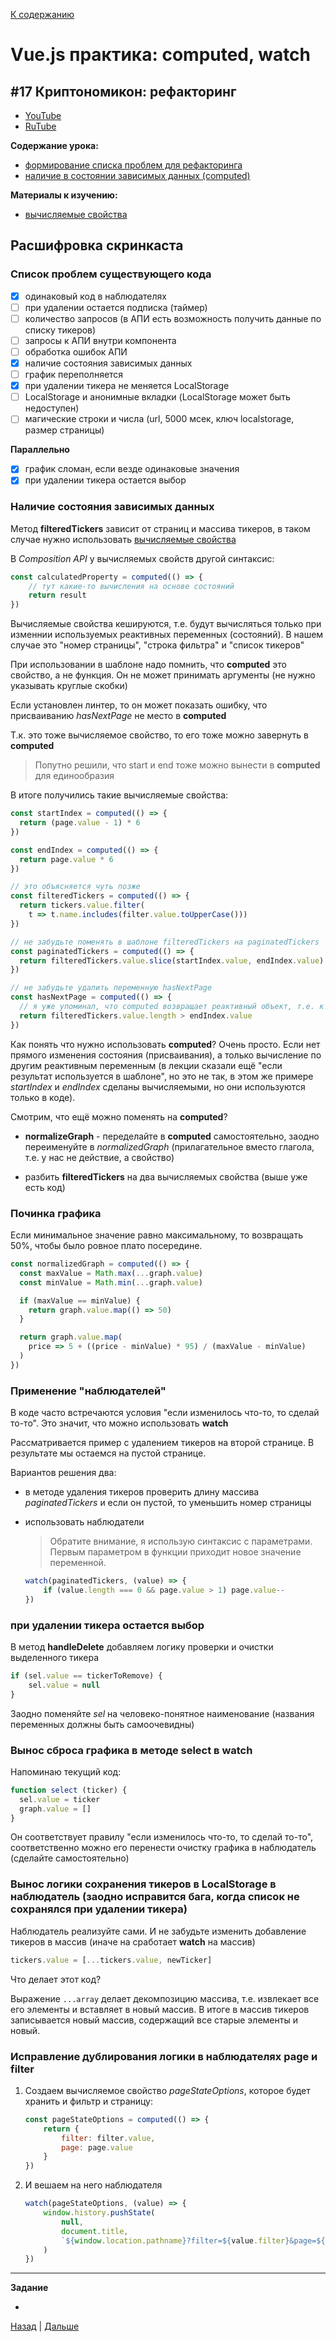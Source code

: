 [К содержанию](../readme.md#введение-в-web-разработку)

# Vue.js практика: computed, watch

## #17 Криптономикон: рефакторинг

<!-- 1 час 24 мин -->

* [YouTube](https://www.youtube.com/watch?v=_esgbWGiP3c)
* [RuTube](https://rutube.ru/video/84b87c1a5285bb57d7771e67e9436fc7/?r=wd&t=613)


**Содержание урока:**

* [формирование списка проблем для рефакторинга](#список-проблем-существующего-кода)
* [наличие в состоянии зависимых данных (computed)](https://www.youtube.com/live/_esgbWGiP3c?t=1980)

**Материалы к изучению:**

- [вычисляемые свойства](https://ru.vuejs.org/guide/essentials/computed.html)

## Расшифровка скринкаста

### Список проблем существующего кода

* [x] одинаковый код в наблюдателях
* [ ] при удалении остается подписка (таймер)
* [ ] количество запросов (в АПИ есть возможность получить данные по списку тикеров)
* [ ] запросы к АПИ внутри компонента
* [ ] обработка ошибок АПИ
* [x] наличие состояния зависимых данных
* [ ] график переполняется
* [x] при удалении тикера не меняется LocalStorage
* [ ] LocalStorage и анонимные вкладки (LocalStorage может быть недоступен)
* [ ] магические строки и числа (url, 5000 мсек, ключ localstorage, размер страницы)

**Параллельно**

* [x] график сломан, если везде одинаковые значения
* [x] при удалении тикера остается выбор

### Наличие состояния зависимых данных

Метод **filteredTickers** зависит от страниц и массива тикеров, в таком случае нужно использовать [вычисляемые свойства](https://ru.vuejs.org/guide/essentials/computed.html)

В _Composition API_ у вычисляемых свойств другой синтаксис:

```js
const calculatedProperty = computed(() => {
    // тут какие-то вычисления на основе состояний
    return result
})
```

Вычисляемые свойства кешируются, т.е. будут вычисляться только при изменнии используемых реактивных переменных (состояний). В нашем случае это "номер страницы", "строка фильтра" и "список тикеров"

При использовании в шаблоне надо помнить, что **computed** это свойство, а не функция. Он не может принимать аргументы (не нужно указывать круглые скобки)

Если установлен линтер, то он может показать ошибку, что присваиванию _hasNextPage_ не место в **computed**

Т.к. это тоже вычисляемое свойство, то его тоже можно завернуть в **computed**

>Попутно решили, что start и end тоже можно вынести в **computed** для единообразия

В итоге получились такие вычисляемые свойства:

```js
const startIndex = computed(() => {
  return (page.value - 1) * 6 
})

const endIndex = computed(() => {
  return page.value * 6
})

// это объясняется чуть позже
const filteredTickers = computed(() => {
  return tickers.value.filter(
    t => t.name.includes(filter.value.toUpperCase()))
})

// не забудьте поменять в шаблоне filteredTickers на paginatedTickers
const paginatedTickers = computed(() => {
  return filteredTickers.value.slice(startIndex.value, endIndex.value)
})

// не забудьте удалить переменную hasNextPage
const hasNextPage = computed(() => {
  // я уже упоминал, что computed возвращает реактивный объект, т.е. к его значению надо обращаться через свойство .value  
  return filteredTickers.value.length > endIndex.value
})
```

Как понять что нужно использовать **computed**? Очень просто. Если нет прямого изменения состояния (присваивания), а только вычисление по другим реактивным переменным (в лекции сказали ещё "если результат используется в шаблоне", но это не так, в этом же примере _startIndex_ и _endIndex_ сделаны вычисляемыми, но они используются только в коде).

Смотрим, что ещё можно поменять на **computed**?

* **normalizeGraph** - переделайте в **computed** самостоятельно, заодно переименуйте в _normalizedGraph_ (прилагательное вместо глагола, т.е. у нас не действие, а свойство)

* разбить **filteredTickers** на два вычисляемых свойства (выше уже есть код)

### Починка графика

Если минимальное значение равно максимальному, то возвращать 50%, чтобы было ровное плато посередине.   

```js
const normalizedGraph = computed(() => {
  const maxValue = Math.max(...graph.value)
  const minValue = Math.min(...graph.value)

  if (maxValue == minValue) {
    return graph.value.map(() => 50)
  }

  return graph.value.map(
    price => 5 + ((price - minValue) * 95) / (maxValue - minValue)
  )
})
```

### Применение "наблюдателей"

В коде часто встречаются условия "если изменилось что-то, то сделай то-то". Это значит, что можно использовать **watch**

Рассматривается пример с удалением тикеров на второй странице. В результате мы остаемся на пустой странице.

Вариантов решения два:

* в методе удаления тикеров проверить длину массива _paginatedTickers_ и если он пустой, то уменьшить номер страницы
* использовать наблюдатели  

    >Обратите внимание, я использую синтаксис с параметрами. Первым параметром в функции приходит новое значение переменной.

    ```js
    watch(paginatedTickers, (value) => {
        if (value.length === 0 && page.value > 1) page.value--
    })
    ```

### при удалении тикера остается выбор

В метод **handleDelete** добавляем логику проверки и очистки выделенного тикера

```js
if (sel.value == tickerToRemove) {
    sel.value = null
}
```  

Заодно поменяйте _sel_ на человеко-понятное наименование (названия переменных должны быть самоочевидны)

### Вынос сброса графика в методе **select** в watch 

Напоминаю текущий код:

```js
function select (ticker) {
  sel.value = ticker
  graph.value = []
}
```

Он соответствует правилу "если изменилось что-то, то сделай то-то", соответственно можно его перенести очистку графика в наблюдатель (сделайте самостоятельно)

### Вынос логики сохранения тикеров в LocalStorage в наблюдатель (заодно исправится бага, когда список не сохранялся при удалении тикера)

Наблюдатель реализуйте сами. И не забудьте изменить добавление тикеров в массив (иначе на сработает **watch** на массив)

```js
tickers.value = [...tickers.value, newTicker]
```

Что делает этот код?

Выражение `...array` делает декомпозицию массива, т.е. извлекает все его элементы и вставляет в новый массив. В итоге в массив тикеров записывается новый массив, содержащий все старые элементы и новый.

### Исправление дублирования логики в наблюдателях **page** и **filter**

1. Создаем вычисляемое свойство _pageStateOptions_, которое будет хранить и фильтр и страницу:

    ```js
    const pageStateOptions = computed(() => {
        return {
            filter: filter.value,
            page: page.value
        }
    })
    ```

1. И вешаем на него наблюдателя

    ```js
    watch(pageStateOptions, (value) => {
        window.history.pushState(
            null,
            document.title,
            `${window.location.pathname}?filter=${value.filter}&page=${value.page}`
        )
    })
    ```

--- 

**Задание**

* 

[Назад](./web_08.md) | [Дальше](./web_10.md)
